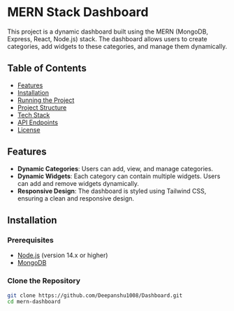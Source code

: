 # MERN Stack Dashboard

This project is a dynamic dashboard built using the MERN (MongoDB, Express, React, Node.js) stack. The dashboard allows users to create categories, add widgets to these categories, and manage them dynamically.

## Table of Contents

- [Features](#features)
- [Installation](#installation)
- [Running the Project](#running-the-project)
- [Project Structure](#project-structure)
- [Tech Stack](#tech-stack)
- [API Endpoints](#api-endpoints)
- [License](#license)

## Features

- **Dynamic Categories**: Users can add, view, and manage categories.
- **Dynamic Widgets**: Each category can contain multiple widgets. Users can add and remove widgets dynamically.
- **Responsive Design**: The dashboard is styled using Tailwind CSS, ensuring a clean and responsive design.

## Installation

### Prerequisites

- [Node.js](https://nodejs.org/en/) (version 14.x or higher)
- [MongoDB](https://www.mongodb.com/try/download/community)

### Clone the Repository

```bash
git clone https://github.com/Deepanshu1008/Dashboard.git
cd mern-dashboard
